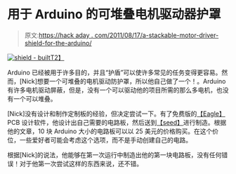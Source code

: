 # 用于 Arduino 的可堆叠电机驱动器护罩

> 原文:[https://hack aday . com/2011/08/17/a-stackable-motor-driver-shield-for-the-arduino/](https://hackaday.com/2011/08/17/a-stackable-motor-driver-shield-for-the-arduino/)

[![](../Images/a5e28b17b9efefe3058e19f68ce89f69.png "shield - built")T2】](http://hackaday.com/2011/08/17/a-stackable-motor-driver-shield-for-the-arduino/shield-built/)

Arduino 已经被用于许多目的，并且“护盾”可以使许多常见的任务变得更容易。然而，[Nick]想要一个可堆叠的电机驱动防护罩，所以他自己做了一个！。Arduino 有许多电机驱动屏蔽，但是，没有一个可以驱动他的项目所需的那么多电机，也没有一个可以堆叠。

[Nick]没有设计和制作定制板的经验，但决定尝试一下。有了免费版的[【Eagle】](http://www.cadsoftusa.com/)PCB 设计软件，他设计出自己需要的电路板，然后送到[【seed】](http://www.seeedstudio.com/depot/fusion-pcb-service-p-835.html?cPath=185)进行制造。根据他的文章，10 块 Arduino 大小的电路板可以以 25 美元的价格购买。在这个价位，一些爱好者可能会考虑这个选项，而不是手动创建自己的电路。

根据[Nick]的说法，他能够在第一次运行中制造出他的第一块电路板，没有任何错误！对于他第一次尝试这样的东西来说，还不错。